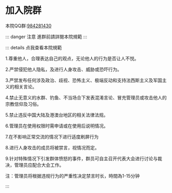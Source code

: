 # 加入院群

本院QQ群:[984281430](https://qm.qq.com/q/Fnsk6aL48q)

::: danger 注意
進群前請詳閱本院規範
:::

::: details 点我查看本院規範

1.尊重他人，合理表达自己的观点，无论他人的行为是否让人不悦。

2.严禁侵犯他人隐私，及进行人身攻击、威胁或恐吓行为。

3.严禁发布任何涉及政治、歧视、恐怖主义、极端反动和支持法西斯主义及军国主义的相关言论。

4.禁止无意义的水群、钓鱼、不当场合下发表混淆言论、冒充管理员或攻击他人的宗教信仰及习俗。

5.禁止违反中国大陆及港澳台地区的相关法律法规。

6.管理员在使用权限时需申请或在使用后说明情况。

7.在不影响正常交流的情况下进行适度刷屏行为

8.进行人身攻击的成员将被禁言，视情况而定。

9.针对特殊情况下引发群体愤怒的事件，群员可自主召开代表大会进行讨论与裁决，管理员应配合大会工作。

注：管理员将根据违规行为的严重性决定禁言时长，時間為1-15分钟

:::

